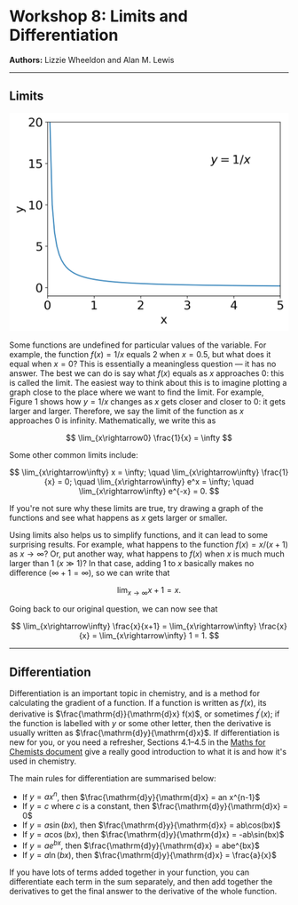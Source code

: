 # Workshop 8: Limits and Differentiation  
**Authors:** Lizzie Wheeldon and Alan M. Lewis

---

## Limits

![A graphical representation of the limit of $1/x$ as $x \rightarrow 0$.](graph.png)  

Some functions are undefined for particular values of the variable. For example, the function $f(x) = 1 / x$ equals 2 when $x = 0.5$, but what does it equal when $x = 0$? This is essentially a meaningless question — it has no answer. The best we can do is say what $f(x)$ equals as $x$ approaches 0: this is called the limit. The easiest way to think about this is to imagine plotting a graph close to the place where we want to find the limit. For example, Figure 1 shows how $y = 1/x$ changes as $x$ gets closer and closer to 0: it gets larger and larger. Therefore, we say the limit of the function as $x$ approaches 0 is infinity. Mathematically, we write this as  

$$
\lim_{x\rightarrow0} \frac{1}{x} = \infty
$$  

Some other common limits include:  

$$
\lim_{x\rightarrow\infty} x = \infty;
\quad 
\lim_{x\rightarrow\infty} \frac{1}{x} = 0;
\quad 
\lim_{x\rightarrow\infty} e^x = \infty;
\quad 
\lim_{x\rightarrow\infty} e^{-x} = 0.
$$  

If you're not sure why these limits are true, try drawing a graph of the functions and see what happens as $x$ gets larger or smaller.  

Using limits also helps us to simplify functions, and it can lead to some surprising results. For example, what happens to the function $f(x) = x/(x+1)$ as $x\rightarrow\infty$? Or, put another way, what happens to $f(x)$ when $x$ is much much larger than 1 ($x \gg 1$)? In that case, adding 1 to $x$ basically makes no difference ($\infty + 1 = \infty$), so we can write that  

$$
\lim_{x\rightarrow\infty} x + 1 = x.
$$  

Going back to our original question, we can now see that  

$$
\lim_{x\rightarrow\infty} \frac{x}{x+1}
= \lim_{x\rightarrow\infty} \frac{x}{x}
= \lim_{x\rightarrow\infty} 1
= 1.
$$  

---

## Differentiation

Differentiation is an important topic in chemistry, and is a method for calculating the gradient of a function. If a function is written as $f(x)$, its derivative is $\frac{\mathrm{d}}{\mathrm{d}x} f(x)$, or sometimes $f^\prime(x)$; if the function is labelled with $y$ or some other letter, then the derivative is usually written as $\frac{\mathrm{d}y}{\mathrm{d}x}$. If differentiation is new for you, or you need a refresher, Sections 4.1–4.5 in the [Maths for Chemists document](https://edu.rsc.org/download?ac=15395#subsection.4.1) give a really good introduction to what it is and how it's used in chemistry.  

The main rules for differentiation are summarised below:  

- If $y = ax^n$, then $\frac{\mathrm{d}y}{\mathrm{d}x} = an x^{n-1}$  
- If $y = c$ where $c$ is a constant, then $\frac{\mathrm{d}y}{\mathrm{d}x} = 0$  
- If $y = a\sin(bx)$, then $\frac{\mathrm{d}y}{\mathrm{d}x} = ab\cos(bx)$  
- If $y = a\cos(bx)$, then $\frac{\mathrm{d}y}{\mathrm{d}x} = -ab\sin(bx)$  
- If $y = ae^{bx}$, then $\frac{\mathrm{d}y}{\mathrm{d}x} = abe^{bx}$  
- If $y = a\ln(bx)$, then $\frac{\mathrm{d}y}{\mathrm{d}x} = \frac{a}{x}$  

If you have lots of terms added together in your function, you can differentiate each term in the sum separately, and then add together the derivatives to get the final answer to the derivative of the whole function.

